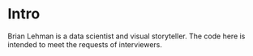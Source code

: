 # Intro
Brian Lehman is a data scientist and visual storyteller. The code here is intended to meet the requests of interviewers. 
